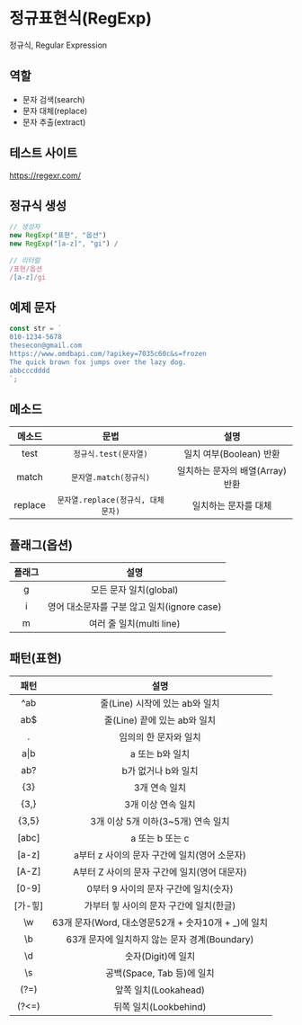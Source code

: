# 정규표현식(RegExp)

정규식, Regular Expression



## 역할

- 문자 검색(search)
- 문자 대체(replace)
- 문자 추출(extract)



## 테스트 사이트

https://regexr.com/



## 정규식 생성

```js
// 생성자
new RegExp("표현", "옵션")
new RegExp("[a-z]", "gi") /
  
// 리터럴
/표현/옵션
/[a-z]/gi
```



## 예제 문자

```js
const str = `
010-1234-5678
thesecon@gmail.com
https://www.omdbapi.com/?apikey=7035c60c&s=frozen
The quick brown fox jumps over the lazy dog.
abbcccdddd
`;
```



## 메소드

| 메소드  |                문법                |               설명               |
| :-----: | :--------------------------------: | :------------------------------: |
|  test   |       `정규식.test(문자열)`        |     일치 여부(Boolean) 반환      |
|  match  |       `문자열.match(정규식)`       | 일치하는 문자의 배열(Array) 반환 |
| replace | `문자열.replace(정규식, 대체문자)` |       일치하는 문자를 대체       |



## 플래그(옵션)

| 플래그 |                    설명                     |
| :----: | :-----------------------------------------: |
|   g    |           모든 문자 일치(global)            |
|   i    | 영어 대소문자를 구분 않고 일치(ignore case) |
|   m    |          여러 줄 일치(multi line)           |





## 패턴(표현)

|  패턴   |                        설명                         |
| :-----: | :-------------------------------------------------: |
|   ^ab   |           줄(Line) 시작에 있는 ab와 일치            |
|   ab$   |            줄(Line) 끝에 있는 ab와 일치             |
|    .    |                임의의 한 문자와 일치                |
|  a\|b   |                   a 또는 b와 일치                   |
|   ab?   |                 b가 없거나 b와 일치                 |
|   {3}   |                    3개 연속 일치                    |
|  {3,}   |                 3개 이상 연속 일치                  |
|  {3,5}  |         3개 이상 5개 이하(3~5개) 연속 일치          |
|  [abc]  |                   a 또는 b 또는 c                   |
|  [a-z]  |    a부터 z 사이의 문자 구간에 일치(영어 소문자)     |
|  [A-Z]  |    A부터 Z 사이의 문자 구간에 일치(영어 대문자)     |
|  [0-9]  |        0부터 9 사이의 문자 구간에 일치(숫자)        |
| [가-힣] |       가부터 힣 사이의 문자 구간에 일치(한글)       |
|   \w    | 63개 문자(Word, 대소영문52개 + 숫자10개 + _)에 일치 |
|   \b    |    63개 문자에 일치하지 않는 문자 경계(Boundary)    |
|   \d    |                 숫자(Digit)에 일치                  |
|   \s    |             공백(Space, Tab 등)에 일치              |
|  (?=)   |                앞쪽 일치(Lookahead)                 |
|  (?<=)  |                뒤쪽 일치(Lookbehind)                |

